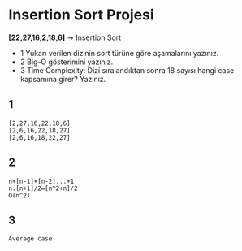 # Insertion Sort Projesi
**[22,27,16,2,18,6]** -> Insertion Sort

- 1    Yukarı verilen dizinin sort türüne göre aşamalarını yazınız.
- 2    Big-O gösterimini yazınız.
- 3  Time Complexity: Dizi sıralandıktan sonra 18 sayısı hangi case kapsamına girer? Yazınız.


## 1

    [2,27,16,22,18,6]
    [2,6,16,22,18,27]
    [2,6,16,18,22,27]

## 2

    n+[n-1]+[n-2]...+1
    n.[n+1]/2=[n^2+n]/2
    O(n^2)

## 3

    Average case